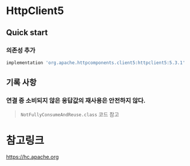 # HttpClient5

## Quick start
### 의존성 추가
```groovy
implementation 'org.apache.httpcomponents.client5:httpclient5:5.3.1'
```
## 기록 사항
### 연결 중 소비되지 않은 응답값의 재사용은 안전하지 않다.
> `NotFullyConsumeAndReuse.class` 코드 참고


# 참고링크
https://hc.apache.org